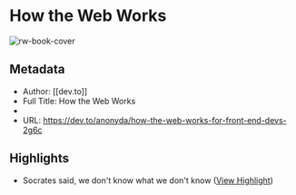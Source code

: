 # How the Web Works

![rw-book-cover](https://readwise-assets.s3.amazonaws.com/static/images/article2.74d541386bbf.png)

## Metadata
- Author: [[dev.to]]
- Full Title: How the Web Works
- 
- URL: https://dev.to/anonyda/how-the-web-works-for-front-end-devs-2g6c

## Highlights
- Socrates said, we don't know what we don't know ([View Highlight](https://instapaper.com/read/1354419745/14361743))
